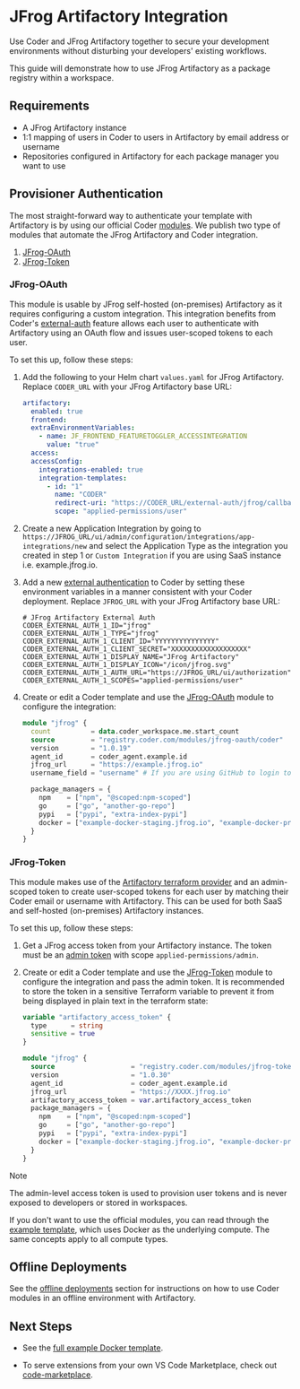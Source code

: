# JFrog Artifactory Integration

Use Coder and JFrog Artifactory together to secure your development environments
without disturbing your developers' existing workflows.

This guide will demonstrate how to use JFrog Artifactory as a package registry
within a workspace.

## Requirements

- A JFrog Artifactory instance
- 1:1 mapping of users in Coder to users in Artifactory by email address or
  username
- Repositories configured in Artifactory for each package manager you want to
  use

## Provisioner Authentication

The most straight-forward way to authenticate your template with Artifactory is
by using our official Coder [modules](https://registry.coder.com). We publish
two type of modules that automate the JFrog Artifactory and Coder integration.

1. [JFrog-OAuth](https://registry.coder.com/modules/jfrog-oauth)
1. [JFrog-Token](https://registry.coder.com/modules/jfrog-token)

### JFrog-OAuth

This module is usable by JFrog self-hosted (on-premises) Artifactory as it
requires configuring a custom integration. This integration benefits from Coder's [external-auth](../../admin/external-auth.md) feature allows each user to authenticate with Artifactory using an OAuth flow and issues user-scoped tokens to each user.

To set this up, follow these steps:

1. Add the following to your Helm chart `values.yaml` for JFrog Artifactory. Replace `CODER_URL` with your JFrog Artifactory base URL:

   ```yaml
   artifactory:
     enabled: true
     frontend:
     extraEnvironmentVariables:
       - name: JF_FRONTEND_FEATURETOGGLER_ACCESSINTEGRATION
         value: "true"
     access:
     accessConfig:
       integrations-enabled: true
       integration-templates:
         - id: "1"
           name: "CODER"
           redirect-uri: "https://CODER_URL/external-auth/jfrog/callback"
           scope: "applied-permissions/user"
   ```

1. Create a new Application Integration by going to
   `https://JFROG_URL/ui/admin/configuration/integrations/app-integrations/new` and select the
   Application Type as the integration you created in step 1 or `Custom Integration` if you are using SaaS instance i.e. example.jfrog.io.

1. Add a new [external authentication](../../admin/external-auth.md) to Coder by setting these
   environment variables in a manner consistent with your Coder deployment. Replace `JFROG_URL` with your JFrog Artifactory base URL:

   ```env
   # JFrog Artifactory External Auth
   CODER_EXTERNAL_AUTH_1_ID="jfrog"
   CODER_EXTERNAL_AUTH_1_TYPE="jfrog"
   CODER_EXTERNAL_AUTH_1_CLIENT_ID="YYYYYYYYYYYYYYY"
   CODER_EXTERNAL_AUTH_1_CLIENT_SECRET="XXXXXXXXXXXXXXXXXXX"
   CODER_EXTERNAL_AUTH_1_DISPLAY_NAME="JFrog Artifactory"
   CODER_EXTERNAL_AUTH_1_DISPLAY_ICON="/icon/jfrog.svg"
   CODER_EXTERNAL_AUTH_1_AUTH_URL="https://JFROG_URL/ui/authorization"
   CODER_EXTERNAL_AUTH_1_SCOPES="applied-permissions/user"
   ```

1. Create or edit a Coder template and use the [JFrog-OAuth](https://registry.coder.com/modules/jfrog-oauth) module to configure the integration:

   ```tf
   module "jfrog" {
     count          = data.coder_workspace.me.start_count
     source         = "registry.coder.com/modules/jfrog-oauth/coder"
     version        = "1.0.19"
     agent_id       = coder_agent.example.id
     jfrog_url      = "https://example.jfrog.io"
     username_field = "username" # If you are using GitHub to login to both Coder and Artifactory, use username_field = "username"

     package_managers = {
       npm    = ["npm", "@scoped:npm-scoped"]
       go     = ["go", "another-go-repo"]
       pypi   = ["pypi", "extra-index-pypi"]
       docker = ["example-docker-staging.jfrog.io", "example-docker-production.jfrog.io"]
     }
   }
   ```

### JFrog-Token

This module makes use of the [Artifactory terraform
provider](https://registry.terraform.io/providers/jfrog/artifactory/latest/docs) and an admin-scoped token to create
user-scoped tokens for each user by matching their Coder email or username with
Artifactory. This can be used for both SaaS and self-hosted (on-premises)
Artifactory instances.

To set this up, follow these steps:

1. Get a JFrog access token from your Artifactory instance. The token must be an [admin token](https://registry.terraform.io/providers/jfrog/artifactory/latest/docs#access-token) with scope `applied-permissions/admin`.

1. Create or edit a Coder template and use the [JFrog-Token](https://registry.coder.com/modules/jfrog-token) module to configure the integration and pass the admin token. It is recommended to store the token in a sensitive Terraform variable to prevent it from being displayed in plain text in the terraform state:

   ```tf
   variable "artifactory_access_token" {
     type      = string
     sensitive = true
   }

   module "jfrog" {
     source                   = "registry.coder.com/modules/jfrog-token/coder"
     version                  = "1.0.30"
     agent_id                 = coder_agent.example.id
     jfrog_url                = "https://XXXX.jfrog.io"
     artifactory_access_token = var.artifactory_access_token
     package_managers = {
       npm    = ["npm", "@scoped:npm-scoped"]
       go     = ["go", "another-go-repo"]
       pypi   = ["pypi", "extra-index-pypi"]
       docker = ["example-docker-staging.jfrog.io", "example-docker-production.jfrog.io"]
     }
   }
   ```

> [!NOTE]
> The admin-level access token is used to provision user tokens and is never exposed to developers or stored in workspaces.

If you don't want to use the official modules, you can read through the [example template](https://github.com/coder/coder/tree/main/examples/jfrog/docker), which uses Docker as the underlying compute. The
same concepts apply to all compute types.

## Offline Deployments

See the [offline deployments](../templates/extending-templates/modules.md#offline-installations) section for instructions on how to use Coder modules in an offline environment with Artifactory.

## Next Steps

- See the [full example Docker template](https://github.com/coder/coder/tree/main/examples/jfrog/docker).

- To serve extensions from your own VS Code Marketplace, check out
  [code-marketplace](https://github.com/coder/code-marketplace#artifactory-storage).
